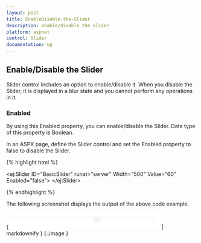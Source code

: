 ```yaml
---
layout: post
title: EnableDisable-the-Slider
description: enable/disable the slider
platform: aspnet
control: Slider
documentation: ug
---
```


## Enable/Disable the Slider

Slider control includes an option to enable/disable it. When you disable the Slider, it is displayed in a blur state and you cannot perform any operations in it.

### Enabled     

By using this Enabled property, you can enable/disable the Slider. Data type of this property is Boolean.

In an ASPX page, define the Slider control and set the Enabled property to false to disable the Slider. 

{% highlight html %}



<ej:Slider ID="BasicSlider" runat="server" Width="500" Value="60" Enabled="false"> </ej:Slider>





{% endhighlight %}

The following screenshot displays the output of the above code example.

{ ![](EnableDisable-the-Slider_images/EnableDisable-the-Slider_img1.png) | markdownify }
{:.image }


